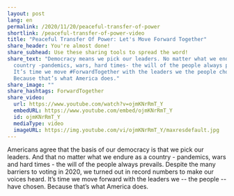 ```yaml
---
layout: post
lang: en
permalink: /2020/11/20/peaceful-transfer-of-power
shortlink: /peaceful-transfer-of-power-video
title: "Peaceful Transfer Of Power: Let's Move Forward Together"
share_header: You're almost done!
share_subhead: Use these sharing tools to spread the word!
share_text: "Democracy means we pick our leaders. No matter what we endure as a
  country -pandemics, wars, hard times- the will of the people always prevails.
  It’s time we move #ForwardTogether with the leaders we the people chose.
  Because that’s what America does."
share_image: ""
share_hashtags: ForwardTogether
share_video:
  url: https://www.youtube.com/watch?v=ojmKNrRmT_Y
  embedURL: https://www.youtube.com/embed/ojmKNrRmT_Y
  id: ojmKNrRmT_Y
  mediaType: video
  imageURL: https://img.youtube.com/vi/ojmKNrRmT_Y/maxresdefault.jpg
---
```

Americans agree that the basis of our democracy is that we pick our leaders. And that no matter what we endure as a country - pandemics, wars and hard times - the will of the people always prevails. Despite the many barriers to voting in 2020, we turned out in record numbers to make our voices heard. It’s time we move forward with the leaders we -- the people -- have chosen. Because that’s what America does.